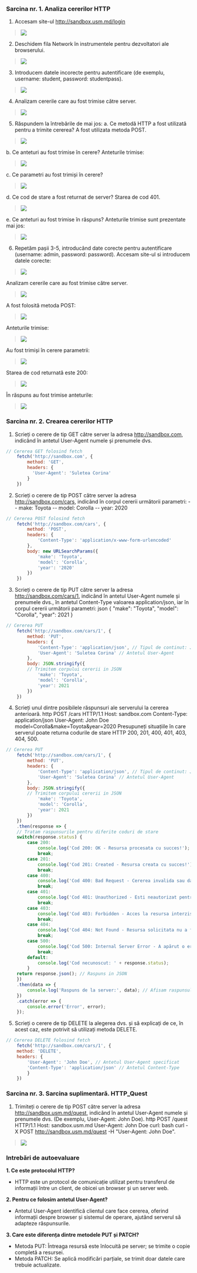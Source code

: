 ### Sarcina nr. 1. Analiza cererilor HTTP
1. Accesam site-ul http://sandbox.usm.md/login
> <img src="./img/img16.png"/>

2. Deschidem fila Network în instrumentele pentru dezvoltatori ale browserului. 
> <img src="./img/img14.png"/>

3. Introducem datele incorecte pentru autentificare (de exemplu, username: student,
password: studentpass).
> <img src="./img/img15.png"/>

4. Analizam cererile care au fost trimise către server.
> <img src="./img/img8.png"/>

5. Răspundem la întrebările de mai jos:
a. Ce metodă HTTP a fost utilizată pentru a trimite cererea?
A fost utilizata metoda POST.
> <img src="./img/img5.png"/>

b. Ce anteturi au fost trimise în cerere?
Anteturile trimise:
> <img src="./img/img3.png"/>

c. Ce parametri au fost trimiși în cerere?
> <img src="./img/img11.png"/>

d. Ce cod de stare a fost returnat de server?
Starea de cod 401.
> <img src="./img/img7.png"/>

e. Ce anteturi au fost trimise în răspuns?
Anteturile trimise sunt prezentate mai jos:
> <img src="./img/img1.png"/>

6. Repetăm pașii 3-5, introducând date corecte pentru autentificare (username: admin,
password: password).
Accesam site-ul si introducem datele corecte:
> <img src="./img/img6.png"/>

Analizam cererile care au fost trimise către server.
> <img src="./img/img4.png"/>

A fost folosită metoda POST:
> <img src="./img/img5.png"/>

Anteturile trimise:
> <img src="./img/img3.png"/>

Au fost trimiși în cerere parametrii:
> <img src="./img/img12.png"/>

Starea de cod returnată este 200:
> <img src="./img/img13.png"/>

În răspuns au fost trimise anteturile:
> <img src="./img/img10.png"/>


### Sarcina nr. 2. Crearea cererilor HTTP
1. Scrieți o cerere de tip GET către server la adresa http://sandbox.com, indicând în
antetul User-Agent numele și prenumele dvs.
```js
// Cererea GET folosind fetch
    fetch('http://sandbox.com', {
        method: 'GET',
        headers: {
          'User-Agent': 'Suletea Corina'
        }
    })
```
2. Scrieți o cerere de tip POST către server la adresa http://sandbox.com/cars, indicând
în corpul cererii următorii parametri:
-- make: Toyota
-- model: Corolla
-- year: 2020

```js
// Cererea POST folosind fetch
    fetch('http://sandbox.com/cars', {
        method: 'POST',
        headers: {
            'Content-Type': 'application/x-www-form-urlencoded'
        },
        body: new URLSearchParams({
            'make': 'Toyota',
            'model': 'Corolla',
            'year': '2020'
        })
    })
```

3. Scrieți o cerere de tip PUT către server la adresa http://sandbox.com/cars/1, indicând
în antetul User-Agent numele și prenumele dvs., în antetul Content-Type valoarea
application/json, iar în corpul cererii următorii parametri: json { "make": "Toyota",
"model": "Corolla", "year": 2021 }
```js
// Cererea PUT 
    fetch('http://sandbox.com/cars/1', {
        method: 'PUT',
        headers: {
            'Content-Type': 'application/json', // Tipul de continut: JSON
            'User-Agent': 'Suletea Corina' // Antetul User-Agent
        },
        body: JSON.stringify({ 
        // Trimitem corpului cererii in JSON
            'make': 'Toyota',
            'model': 'Corolla',
            'year': 2021
        })
    })
```

4. Scrieți unul dintre posibilele răspunsuri ale serverului la cererea anterioară. http POST
/cars HTTP/1.1 Host: sandbox.com Content-Type: application/json User-Agent: John
Doe model=Corolla&make=Toyota&year=2020 Presupuneți situațiile în care serverul
poate returna codurile de stare HTTP 200, 201, 400, 401, 403, 404, 500.

```js
// Cererea PUT 
    fetch('http://sandbox.com/cars/1', {
        method: 'PUT',
        headers: {
            'Content-Type': 'application/json', // Tipul de continut: JSON
            'User-Agent': 'Suletea Corina' // Antetul User-Agent
        },
        body: JSON.stringify({ 
        // Trimitem corpului cererii in JSON
            'make': 'Toyota',
            'model': 'Corolla',
            'year': 2021
        })
    })
    .then(response => {
    // Tratam raspunsurile pentru diferite coduri de stare
    switch(response.status) {
        case 200:
            console.log('Cod 200: OK - Resursa procesata cu succes!');
            break;
        case 201:
            console.log('Cod 201: Created - Resursa creata cu succes!');
            break;
        case 400:
            console.log('Cod 400: Bad Request - Cererea invalida sau date incorecte.');
            break;
        case 401:
            console.log('Cod 401: Unauthorized - Esti neautorizat pentru a accesare.');
            break;
        case 403:
            console.log('Cod 403: Forbidden - Acces la resursa interzis.');
            break;
        case 404:
            console.log('Cod 404: Not Found - Resursa solicitata nu a fost gasita.');
            break;
        case 500:
            console.log('Cod 500: Internal Server Error - A apărut o eroare internă pe server.');
            break;
        default:
            console.log('Cod necunoscut: ' + response.status);
        }
    return response.json(); // Raspuns in JSON 
    })
    .then(data => {
        console.log('Raspuns de la server:', data); // Afisam raspunsul de la server
    })
    .catch(error => {
        console.error('Error', error);
    });
```

5. Scrieți o cerere de tip DELETE la alegerea dvs. și să explicați de ce, în acest caz, este potrivit să utilizați metoda DELETE.

```js
// Cererea DELETE folosind fetch
    fetch('http://sandbox.com/cars/1', {
    method: 'DELETE',
    headers: {
        'User-Agent': 'John Doe', // Antetul User-Agent specificat
        'Content-Type': 'application/json' // Antetul Content-Type
        }
    })
```


### Sarcina nr. 3. Sarcina suplimentară. HTTP_Quest
1. Trimiteți o cerere de tip POST către server la adresa http://sandbox.usm.md/quest,
indicând în antetul User-Agent numele și prenumele dvs. (De exemplu, User-Agent:
John Doe). http POST /quest HTTP/1.1 Host: sandbox.usm.md User-Agent: John Doe
curl: bash curl -X POST http://sandbox.usm.md/quest -H "User-Agent: John Doe".
> <img src="./img/img2.png"/>

### Intrebări de autoevaluare
**1. Ce este protocolul HTTP?**
- HTTP este un protocol de comunicație utilizat pentru transferul de informații între un
client, de obicei un browser și un server web.

**2. Pentru ce folosim antetul User-Agent?**
- Antetul User-Agent identifică clientul care face cererea, oferind informații despre
browser și sistemul de operare, ajutând serverul să adapteze răspunsurile.

**3. Care este diferența dintre metodele PUT și PATCH?**
- Metoda PUT: Întreaga resursă este înlocuită pe server; se trimite o copie completă a
resursei.
- Metoda PATCH: Se aplică modificări parțiale, se trimit doar datele care trebuie
actualizate.
